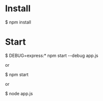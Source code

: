 # Install #

$ npm install

# Start #
$ DEBUG=express:* npm start --debug app.js

or

$ npm start

or

$ node app.js
